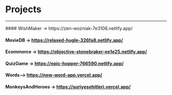 # Projects
<hr/>
#### WishMaker -> https://zen-wozniak-7e3106.netlify.app/

#### MovieDB -> https://relaxed-hugle-326fa8.netlify.app/

#### Ecommerce -> https://objective-stonebraker-ee1e25.netlify.app/

#### QuizGame -> https://epic-hopper-766590.netlify.app/

#### Words--> https://new-word-app.vercel.app/

#### MonkeysAndHeroes -> https://suriyesehitleri.vercel.app/




